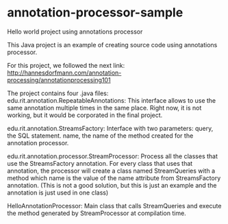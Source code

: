 # annotation-processor-sample
Hello world project using annotations processor

This Java project is an example of creating source code using annotations processor. 

For this project, we followed the next link:
http://hannesdorfmann.com/annotation-processing/annotationprocessing101

The project contains four .java files:                                                                                                    
 edu.rit.annotation.RepeatableAnnotations: 
	This interface allows to use the same annotation multiple times in the same place. Right now, it is not working, but it would be         corporated in the final project.
 
 edu.rit.annotation.StreamsFactory: 
	Interface with two parameters: 
		query, the SQL statement.
		name, the name of the method created for the annotation processor.

 edu.rit.annotation.processor.StreamProcessor:
	Process all the classes that use the StreamsFactory annotation. For every class that uses that annotation, the processor will create a   class named StreamQueries with a method which name is the value of the name attribute from StreamsFactory annotation. (This is not a     good solution, but this is just an example and the annotation is just used in one class)
 
 HelloAnnotationProcessor:
  Main class that calls StreamQueries and execute the method generated by StreamProcessor at compilation time.
